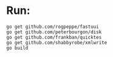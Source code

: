 Run:
===

    go get github.com/rogpeppe/fastuui
    go get github.com/peterbourgon/disk
    go get github.com/frankban/quicktes
    go get github.com/shabbyrobe/xmlwrite
    go build
